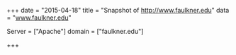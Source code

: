 
+++
date = "2015-04-18"
title = "Snapshot of http://www.faulkner.edu"
data = "www.faulkner.edu"

Server = ["Apache"]
domain = ["faulkner.edu"]


+++
#
